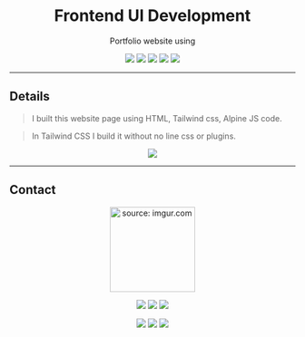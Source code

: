 

<div align="center">
  
  
  # Frontend UI Development
  
<p> Portfolio website using <p>

  
  ![](https://img.shields.io/badge/HTML-b4272d?style=flat&logo=html5&logoColor=white) ![](https://img.shields.io/badge/CSS-b4272d?style=flat&logo=css3&logoColor=white) ![](https://img.shields.io/badge/Tailwind_CSS-5333ed?style=flat&logo=tailwindcss&logoColor=white) ![](https://img.shields.io/badge/Alpine_JS-5333ed?style=flat&logo=alpinejs&logoColor=white) ![](https://img.shields.io/badge/Visual_Studio_Code-5333ed?style=flat&logo=visual%20studio%20code&logoColor=white)

  </div>


---
## Details

> I built this website page using HTML, Tailwind css, Alpine JS code.

> In Tailwind CSS I build it without no line css or plugins.

<div align="center">

   [![](https://img.shields.io/badge/Website_Demo-5333ed?style=for-the-badge)](https://mayaramein.github.io/tailwindcss-alpinejs-portfolio-website/)

</div>


---
## Contact

<div align="center">
  <a href="https://imgur.com/6gms29J"><img src="https://i.imgur.com/6gms29J.png" title="source: imgur.com" width=150  /></a>
 
  ![](https://img.shields.io/badge/Software_Engineer-ffc53b?style=flat)  ![](https://img.shields.io/badge/Full_Stack_Web_Developer-ffc53b?style=flat)  ![](https://img.shields.io/badge/Front_End_UI_developer-ffc53b?style=flat)


  [![](https://img.shields.io/badge/Microsoft_Outlook-5333ed?style=for-the-badge&logo=microsoft-outlook&logoColor=white)](mailto:mayaramein@outlook.com) [![](https://img.shields.io/badge/website-5333ed?style=for-the-badge&logo=About.me&logoColor=white)](https://mayaramein.com)
[![](https://img.shields.io/badge/LinkedIn-5333ed?style=for-the-badge&logo=linkedin&logoColor=white)](https://linkedin.com/in/mayaramein) 



